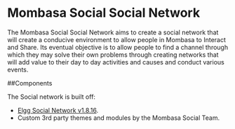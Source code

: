 Mombasa Social Social Network
=============================

The Mombasa Social Social Network aims to create a social network that will create a conducive environment to allow people in Mombasa to Interact and Share. Its eventual objective is to allow people to find a channel through which they may solve their own problems through creating networks that will add value to their day to day activities and causes and conduct various events.

##Components

The Social network is built off:

* [Elgg Social Network v1.8.16](http://elgg.org/).
* Custom 3rd party themes and modules by the Mombasa Social Team.
